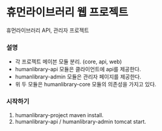# 휴먼라이브러리 웹 프로젝트 #

휴먼라이브러리 API, 관리자 프로젝트

### 설명 ###
* 각 프로젝트 메이븐 모듈 분리. (core, api, web)
* humanlibrary-api 모듈은 클라이언트에 api를 제공한다.
* humanlibrary-admin 모듈은 관리자 페이지를 제공한다.
* 위 두 모듈은 humanlibrary-core 모듈의 의존성을 가지고 있다.
 
### 시작하기 ###

1. humanlibrary-project maven install.
2. humanlibrary-api / humanlibrary-admin tomcat start.
